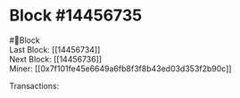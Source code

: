 
Block #14456735
===============
  
#🧊Block  
Last Block: [[14456734]]  
Next Block: [[14456736]]  
Miner: [[0x7f101fe45e6649a6fb8f3f8b43ed03d353f2b90c]]  

 Transactions: